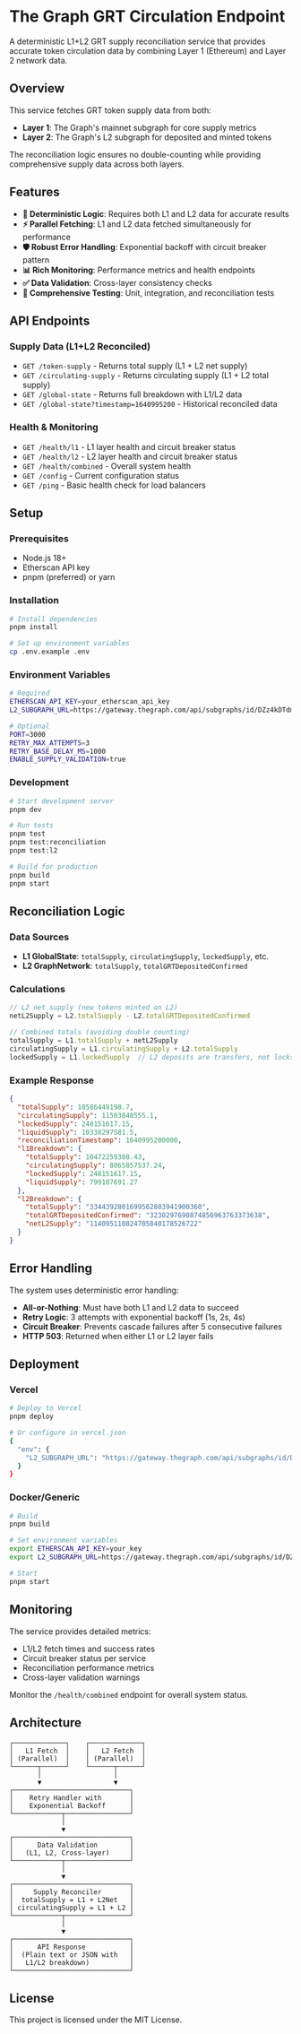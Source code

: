 # The Graph GRT Circulation Endpoint

A deterministic L1+L2 GRT supply reconciliation service that provides accurate token circulation data by combining Layer 1 (Ethereum) and Layer 2 network data.

## Overview

This service fetches GRT token supply data from both:
- **Layer 1**: The Graph's mainnet subgraph for core supply metrics
- **Layer 2**: The Graph's L2 subgraph for deposited and minted tokens

The reconciliation logic ensures no double-counting while providing comprehensive supply data across both layers.

## Features

- **🔄 Deterministic Logic**: Requires both L1 and L2 data for accurate results
- **⚡ Parallel Fetching**: L1 and L2 data fetched simultaneously for performance
- **🛡️ Robust Error Handling**: Exponential backoff with circuit breaker pattern
- **📊 Rich Monitoring**: Performance metrics and health endpoints
- **✅ Data Validation**: Cross-layer consistency checks
- **🧪 Comprehensive Testing**: Unit, integration, and reconciliation tests

## API Endpoints

### Supply Data (L1+L2 Reconciled)
- `GET /token-supply` - Returns total supply (L1 + L2 net supply)
- `GET /circulating-supply` - Returns circulating supply (L1 + L2 total supply)
- `GET /global-state` - Returns full breakdown with L1/L2 data
- `GET /global-state?timestamp=1640995200` - Historical reconciled data

### Health & Monitoring
- `GET /health/l1` - L1 layer health and circuit breaker status
- `GET /health/l2` - L2 layer health and circuit breaker status  
- `GET /health/combined` - Overall system health
- `GET /config` - Current configuration status
- `GET /ping` - Basic health check for load balancers

## Setup

### Prerequisites
- Node.js 18+
- Etherscan API key
- pnpm (preferred) or yarn

### Installation
```bash
# Install dependencies
pnpm install

# Set up environment variables
cp .env.example .env
```

### Environment Variables
```bash
# Required
ETHERSCAN_API_KEY=your_etherscan_api_key
L2_SUBGRAPH_URL=https://gateway.thegraph.com/api/subgraphs/id/DZz4kDTdmzWLWsV373w2bSmoar3umKKH9y82SUKr5qmp

# Optional
PORT=3000
RETRY_MAX_ATTEMPTS=3
RETRY_BASE_DELAY_MS=1000
ENABLE_SUPPLY_VALIDATION=true
```

### Development
```bash
# Start development server
pnpm dev

# Run tests
pnpm test
pnpm test:reconciliation
pnpm test:l2

# Build for production
pnpm build
pnpm start
```

## Reconciliation Logic

### Data Sources
- **L1 GlobalState**: `totalSupply`, `circulatingSupply`, `lockedSupply`, etc.
- **L2 GraphNetwork**: `totalSupply`, `totalGRTDepositedConfirmed`

### Calculations
```typescript
// L2 net supply (new tokens minted on L2)
netL2Supply = L2.totalSupply - L2.totalGRTDepositedConfirmed

// Combined totals (avoiding double counting)
totalSupply = L1.totalSupply + netL2Supply
circulatingSupply = L1.circulatingSupply + L2.totalSupply
lockedSupply = L1.lockedSupply  // L2 deposits are transfers, not locks
```

### Example Response
```json
{
  "totalSupply": 10586449198.7,
  "circulatingSupply": 11503848555.1,
  "lockedSupply": 248151617.15,
  "liquidSupply": 10338297581.5,
  "reconciliationTimestamp": 1640995200000,
  "l1Breakdown": {
    "totalSupply": 10472259308.43,
    "circulatingSupply": 8065857537.24,
    "lockedSupply": 248151617.15,
    "liquidSupply": 799107691.27
  },
  "l2Breakdown": {
    "totalSupply": "3344392801699562803941900360",
    "totalGRTDepositedConfirmed": "3230297690874856963763373638",
    "netL2Supply": "114095110824705840178526722"
  }
}
```

## Error Handling

The system uses deterministic error handling:
- **All-or-Nothing**: Must have both L1 and L2 data to succeed
- **Retry Logic**: 3 attempts with exponential backoff (1s, 2s, 4s)
- **Circuit Breaker**: Prevents cascade failures after 5 consecutive failures
- **HTTP 503**: Returned when either L1 or L2 layer fails

## Deployment

### Vercel
```bash
# Deploy to Vercel
pnpm deploy

# Or configure in vercel.json
{
  "env": {
    "L2_SUBGRAPH_URL": "https://gateway.thegraph.com/api/subgraphs/id/DZz4kDTdmzWLWsV373w2bSmoar3umKKH9y82SUKr5qmp"
  }
}
```

### Docker/Generic
```bash
# Build
pnpm build

# Set environment variables
export ETHERSCAN_API_KEY=your_key
export L2_SUBGRAPH_URL=https://gateway.thegraph.com/api/subgraphs/id/DZz4kDTdmzWLWsV373w2bSmoar3umKKH9y82SUKr5qmp

# Start
pnpm start
```

## Monitoring

The service provides detailed metrics:
- L1/L2 fetch times and success rates
- Circuit breaker status per service
- Reconciliation performance metrics
- Cross-layer validation warnings

Monitor the `/health/combined` endpoint for overall system status.

## Architecture

```
┌─────────────┐    ┌─────────────┐
│   L1 Fetch  │    │   L2 Fetch  │
│ (Parallel)  │    │ (Parallel)  │
└──────┬──────┘    └──────┬──────┘
       │                  │
       ▼                  ▼
┌─────────────────────────────┐
│    Retry Handler with       │
│    Exponential Backoff      │
└────────────┬────────────────┘
             │
             ▼
┌─────────────────────────────┐
│      Data Validation        │
│   (L1, L2, Cross-layer)     │
└────────────┬────────────────┘
             │
             ▼
┌─────────────────────────────┐
│     Supply Reconciler       │
│  totalSupply = L1 + L2Net   │
│ circulatingSupply = L1 + L2 │
└────────────┬────────────────┘
             │
             ▼
┌─────────────────────────────┐
│      API Response           │
│  (Plain text or JSON with   │
│   L1/L2 breakdown)          │
└─────────────────────────────┘
```

## License

This project is licensed under the MIT License.